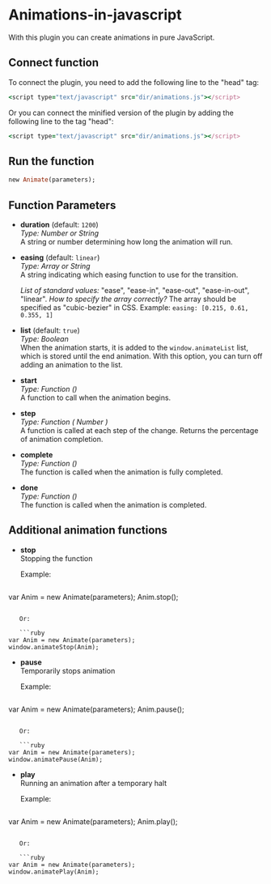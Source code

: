 # Animations-in-javascript
With this plugin you can create animations in pure JavaScript.

## Connect function

To connect the plugin, you need to add the following line to the "head" tag:
```ruby
<script type="text/javascript" src="dir/animations.js"></script>
```

Or you can connect the minified version of the plugin by adding the following line to the tag "head":

```ruby
<script type="text/javascript" src="dir/animations.js"></script>
```

## Run the function

```ruby
new Animate(parameters);
```

## Function Parameters

 - **duration** (default: `1200`)  
*Type: Number or String*  
A string or number determining how long the animation will run.

 - **easing** (default: `linear`)  
*Type: Array or String*  
A string indicating which easing function to use for the transition.

   *List of standard values:* "ease", "ease-in", "ease-out", "ease-in-out", "linear".
*How to specify the array correctly?* The array should be specified as "cubic-bezier" in CSS. Example: `easing: [0.215, 0.61, 0.355, 1]`

 - **list** (default: `true`)  
*Type: Boolean*  
When the animation starts, it is added to the `window.animateList` list, which is stored until the end animation. With this option, you can turn off adding an animation to the list.

 - **start**  
*Type: Function ()*  
A function to call when the animation begins.

 - **step**  
*Type: Function ( Number )*  
A function is called at each step of the change. Returns the percentage of animation completion.

 - **complete**  
*Type: Function ()*  
The function is called when the animation is fully completed.

 - **done**  
*Type: Function ()*  
The function is called when the animation is completed.

## Additional animation functions

 - **stop**  
Stopping the function  

   Example:

   ```ruby
var Anim = new Animate(parameters);
Anim.stop();
```

   Or:

   ```ruby
var Anim = new Animate(parameters);
window.animateStop(Anim);
```

 - **pause**  
Temporarily stops animation  

   Example:

   ```ruby
var Anim = new Animate(parameters);
Anim.pause();
```

   Or:

   ```ruby
var Anim = new Animate(parameters);
window.animatePause(Anim);
```

 - **play**  
Running an animation after a temporary halt  

   Example:

   ```ruby
var Anim = new Animate(parameters);
Anim.play();
```

   Or:

   ```ruby
var Anim = new Animate(parameters);
window.animatePlay(Anim);
```
